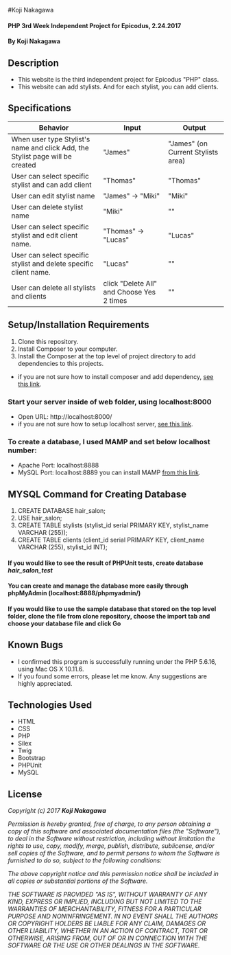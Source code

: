 #Koji Nakagawa

#### PHP 3rd Week Independent Project for Epicodus, 2.24.2017

#### By Koji Nakagawa

## Description
* This website is the third independent project for Epicodus "PHP" class.
* This website can add stylists. And for each stylist, you can add clients.

## Specifications

|Behavior|Input|Output|
|--------|-----|------|
| When user type Stylist's name and click Add, the Stylist page will be created | "James"  | "James" (on Current Stylists area) |
| User can select specific stylist and can add client | "Thomas" | "Thomas"|
| User can edit stylist name | "James" -> "Miki" | "Miki" |
| User can delete stylist name | "Miki" | "" |
| User can select specific stylist and edit client name. | "Thomas" -> "Lucas" | "Lucas" |
| User can select specific stylist and delete specific client name. | "Lucas" | "" |
| User can delete all stylists and clients | click "Delete All" and Choose Yes 2 times | "" |

## Setup/Installation Requirements
1. Clone this repository.
2. Install Composer to your computer.
3. Install the Composer at the top level of project directory to add dependencies to this projects.
* if you are not sure how to install composer and add dependency, [see this link](https://www.learnhowtoprogram.com/php/object-oriented-php/composer).


### Start your server inside of web folder, using localhost:8000
* Open URL: http://localhost:8000/
* if you are not sure how to setup localhost server, [see this link](https://www.learnhowtoprogram.com/php/php-basics/meet-the-server).

### To create a database, I used MAMP and set below localhost number:
* Apache Port: localhost:8888
* MySQL Port: localhost:8889
you can install MAMP [from this link](https://www.mamp.info/en/).


## MYSQL Command for Creating Database
1. CREATE DATABASE hair_salon;
2. USE hair_salon;
3. CREATE TABLE stylists (stylist_id serial PRIMARY KEY, stylist_name VARCHAR (255));
4. CREATE TABLE clients (client_id serial PRIMARY KEY, client_name VARCHAR (255), stylist_id INT);

#### If you would like to see the result of PHPUnit tests, create database _hair_salon_test_
#### You can create and manage the database more easily through phpMyAdmin (localhost:8888/phpmyadmin/)

#### If you would like to use the sample database that stored on the top level folder, clone the file from clone repository, choose the import tab and choose your database file and click Go


## Known Bugs
* I confirmed this program is successfully running under the PHP 5.6.16, using Mac OS X 10.11.6.
* If you found some errors, please let me know. Any suggestions are highly appreciated.

## Technologies Used
* HTML
* CSS
* PHP
* Silex
* Twig
* Bootstrap
* PHPUnit
* MySQL

## License

_Copyright (c) 2017 **Koji Nakagawa**_

_Permission is hereby granted, free of charge, to any person obtaining a copy
of this software and associated documentation files (the "Software"), to deal
in the Software without restriction, including without limitation the rights
to use, copy, modify, merge, publish, distribute, sublicense, and/or sell
copies of the Software, and to permit persons to whom the Software is
furnished to do so, subject to the following conditions:_

_The above copyright notice and this permission notice shall be included in all
copies or substantial portions of the Software._

_THE SOFTWARE IS PROVIDED "AS IS", WITHOUT WARRANTY OF ANY KIND, EXPRESS OR
IMPLIED, INCLUDING BUT NOT LIMITED TO THE WARRANTIES OF MERCHANTABILITY,
FITNESS FOR A PARTICULAR PURPOSE AND NONINFRINGEMENT. IN NO EVENT SHALL THE
AUTHORS OR COPYRIGHT HOLDERS BE LIABLE FOR ANY CLAIM, DAMAGES OR OTHER
LIABILITY, WHETHER IN AN ACTION OF CONTRACT, TORT OR OTHERWISE, ARISING FROM,
OUT OF OR IN CONNECTION WITH THE SOFTWARE OR THE USE OR OTHER DEALINGS IN THE
SOFTWARE._
